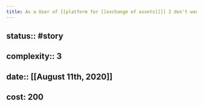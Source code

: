 ```yaml
---
title: As a User of [[platform for [[exchange of assets]]]] I don't want to see [[expired [[offers]]]] and [[bids]] for [[exchange of talent]] so the view doesn't get messy.
---
```


## status:: #story

## complexity:: 3

## date:: [[August 11th, 2020]]

## cost: 200
